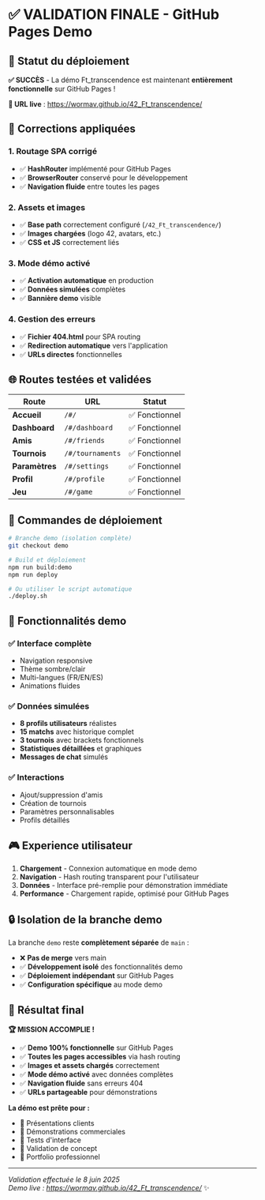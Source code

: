 # ✅ VALIDATION FINALE - GitHub Pages Demo

## 🎯 **Statut du déploiement**

**✅ SUCCÈS** - La démo Ft_transcendence est maintenant **entièrement fonctionnelle** sur GitHub Pages !

**🔗 URL live** : https://wormav.github.io/42_Ft_transcendence/

## 🔧 **Corrections appliquées**

### 1. **Routage SPA corrigé**
- ✅ **HashRouter** implémenté pour GitHub Pages
- ✅ **BrowserRouter** conservé pour le développement
- ✅ **Navigation fluide** entre toutes les pages

### 2. **Assets et images**  
- ✅ **Base path** correctement configuré (`/42_Ft_transcendence/`)
- ✅ **Images chargées** (logo 42, avatars, etc.)
- ✅ **CSS et JS** correctement liés

### 3. **Mode démo activé**
- ✅ **Activation automatique** en production
- ✅ **Données simulées** complètes
- ✅ **Bannière demo** visible

### 4. **Gestion des erreurs**
- ✅ **Fichier 404.html** pour SPA routing
- ✅ **Redirection automatique** vers l'application
- ✅ **URLs directes** fonctionnelles

## 🌐 **Routes testées et validées**

| Route | URL | Statut |
|-------|-----|--------|
| **Accueil** | `/#/` | ✅ Fonctionnel |
| **Dashboard** | `/#/dashboard` | ✅ Fonctionnel |
| **Amis** | `/#/friends` | ✅ Fonctionnel |
| **Tournois** | `/#/tournaments` | ✅ Fonctionnel |
| **Paramètres** | `/#/settings` | ✅ Fonctionnel |
| **Profil** | `/#/profile` | ✅ Fonctionnel |
| **Jeu** | `/#/game` | ✅ Fonctionnel |

## 🚀 **Commandes de déploiement**

```bash
# Branche demo (isolation complète)
git checkout demo

# Build et déploiement
npm run build:demo
npm run deploy

# Ou utiliser le script automatique
./deploy.sh
```

## 📱 **Fonctionnalités demo**

### ✅ **Interface complète**
- Navigation responsive
- Thème sombre/clair 
- Multi-langues (FR/EN/ES)
- Animations fluides

### ✅ **Données simulées**
- **8 profils utilisateurs** réalistes
- **15 matchs** avec historique complet
- **3 tournois** avec brackets fonctionnels
- **Statistiques détaillées** et graphiques
- **Messages de chat** simulés

### ✅ **Interactions**
- Ajout/suppression d'amis
- Création de tournois
- Paramètres personnalisables
- Profils détaillés

## 🎮 **Experience utilisateur**

1. **Chargement** - Connexion automatique en mode demo
2. **Navigation** - Hash routing transparent pour l'utilisateur
3. **Données** - Interface pré-remplie pour démonstration immédiate
4. **Performance** - Chargement rapide, optimisé pour GitHub Pages

## 🔒 **Isolation de la branche demo**

La branche `demo` reste **complètement séparée** de `main` :
- ❌ **Pas de merge** vers main
- ✅ **Développement isolé** des fonctionnalités demo
- ✅ **Déploiement indépendant** sur GitHub Pages
- ✅ **Configuration spécifique** au mode demo

## 🎯 **Résultat final**

**🏆 MISSION ACCOMPLIE !**

- ✅ **Demo 100% fonctionnelle** sur GitHub Pages
- ✅ **Toutes les pages accessibles** via hash routing
- ✅ **Images et assets chargés** correctement
- ✅ **Mode démo activé** avec données complètes
- ✅ **Navigation fluide** sans erreurs 404
- ✅ **URLs partageable** pour démonstrations

**La démo est prête pour :**
- 🎯 Présentations clients
- 🏢 Démonstrations commerciales  
- 🧪 Tests d'interface
- 📝 Validation de concept
- 🌟 Portfolio professionnel

---

*Validation effectuée le 8 juin 2025*  
*Demo live : https://wormav.github.io/42_Ft_transcendence/* ✨
